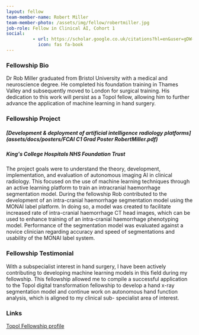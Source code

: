 ```yaml
---
layout: fellow
team-member-name: Robert Miller
team-member-photo: /assets/img/fellow/robertmiller.jpg
job-role: Fellow in Clinical AI, Cohort 1
social:
          - url: https://scholar.google.co.uk/citations?hl=en&user=gDW-DoAAAAAJ&view_op=list_works&sortby=pubdate
            icon: fas fa-book
---
```


### Fellowship Bio
Dr Rob Miller graduated from Bristol University with
a medical and neuroscience degree. He completed his
foundation training in Thames Valley and subsequently
moved to London for surgical training. His dedication
to this work will persist as a Topol fellow, allowing him
to further advance the application of machine learning
in hand surgery.


### Fellowship Project
##### _[Development & deployment of artificial intelligence radiology platforms](assets/docs/posters/FCAI C1 Grad Poster RobertMiller.pdf)_
##### King's College Hospitals NHS Foundation Trust
The project goals were to understand the theory,
development, implementation, and evaluation of
autonomous imaging AI in clinical radiology. This
focused on the use of machine learning techniques
through an active learning platform to train an intracranial haemorrhage segmentation model.
During the fellowship Rob contributed to the
development of an intra-cranial haemorrhage
segmentation model using the MONAI label platform.
In doing so, a model was created to facilitate
increased rate of intra-cranial haemorrhage CT head
images, which can be used to enhance training of
an intra-cranial haemorrhage phenotyping model.
Performance of the segmentation model was evaluated
against a novice clinician regarding accuracy and
speed of segmentations and usability of the MONAI
label system.

### Fellowship Testimonial
With a subspecialist interest in
hand surgery, I have been actively contributing to
developing machine learning models in this field
during my fellowship.
This fellowship allowed me to compile a successful
application to the Topol digital transformation
fellowship to develop a hand x-ray segmentation
model and continue work on autonomous hand
function analysis, which is aligned to my clinical sub-
specialist area of interest.

### Links
[Topol Fellowship profile](https://topol.hee.nhs.uk/digital-fellowships/fellows/robert-miller/)
